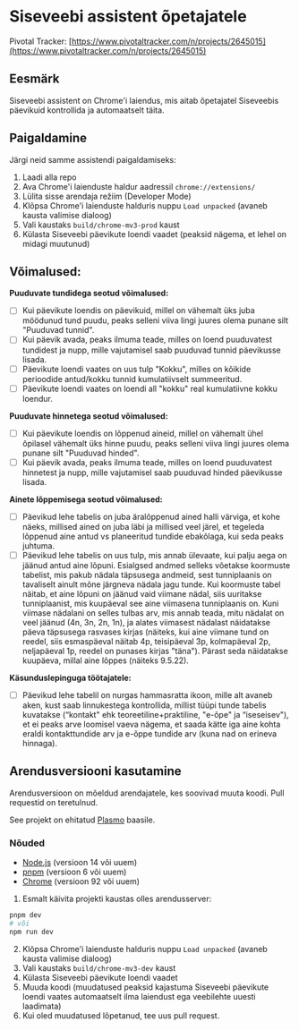 # Siseveebi assistent õpetajatele

Pivotal Tracker: [https://www.pivotaltracker.com/n/projects/2645015](https://www.pivotaltracker.com/n/projects/2645015)

## Eesmärk
Siseveebi assistent on Chrome'i laiendus, mis aitab õpetajatel Siseveebis päevikuid kontrollida ja automaatselt täita.

## Paigaldamine
Järgi neid samme assistendi paigaldamiseks:

1. Laadi alla repo
2. Ava Chrome'i laienduste haldur aadressil `chrome://extensions/`
3. Lülita sisse arendaja režiim (Developer Mode)
4. Klõpsa Chrome'i laienduste halduris nuppu `Load unpacked` (avaneb kausta valimise dialoog)
5. Vali kaustaks `build/chrome-mv3-prod` kaust
6. Külasta Siseveebi päevikute loendi vaadet (peaksid nägema, et lehel on midagi muutunud)

## Võimalused:

**Puuduvate tundidega seotud võimalused:**
- [ ] Kui päevikute loendis on päevikuid, millel on vähemalt üks juba möödunud tund puudu, peaks selleni viiva lingi juures olema punane silt "Puuduvad tunnid".
- [ ] Kui päevik avada, peaks ilmuma teade, milles on loend puuduvatest tundidest ja nupp, mille vajutamisel saab puuduvad tunnid päevikusse lisada.
- [ ] Päevikute loendi vaates on uus tulp "Kokku", milles on kõikide perioodide antud/kokku tunnid kumulatiivselt summeeritud.
- [ ] Päevikute loendi vaates on loendi all "kokku" real kumulatiivne kokku loendur.

**Puuduvate hinnetega seotud võimalused:**
- [ ] Kui päevikute loendis on lõppenud aineid, millel on vähemalt ühel õpilasel vähemalt üks hinne puudu, peaks selleni viiva lingi juures olema punane silt "Puuduvad hinded".
- [ ] Kui päevik avada, peaks ilmuma teade, milles on loend puuduvatest hinnetest ja nupp, mille vajutamisel saab puuduvad hinded päevikusse lisada.

**Ainete lõppemisega seotud võimalused:**
- [ ] Päevikud lehe tabelis on juba äralõppenud ained halli värviga, et kohe näeks, millised ained on juba läbi ja millised veel järel, et tegeleda lõppenud aine antud vs planeeritud tundide ebakõlaga, kui seda peaks juhtuma.
- [ ] Päevikud lehe tabelis on uus tulp, mis annab ülevaate, kui palju aega on jäänud antud aine lõpuni. Esialgsed andmed selleks võetakse koormuste tabelist, mis pakub nädala täpsusega andmeid, sest tunniplaanis on tavaliselt ainult mõne järgneva nädala jagu tunde. Kui koormuste tabel näitab, et aine lõpuni on jäänud vaid viimane nädal, siis uuritakse tunniplaanist, mis kuupäeval see aine viimasena tunniplaanis on. Kuni viimase nädalani on selles tulbas arv, mis annab teada, mitu nädalat on veel jäänud (4n, 3n, 2n, 1n), ja alates viimasest nädalast näidatakse päeva täpsusega rasvases kirjas (näiteks, kui aine viimane tund on reedel, siis esmaspäeval näitab 4p, teisipäeval 3p, kolmapäeval 2p, neljapäeval 1p, reedel on punases kirjas "täna"). Pärast seda näidatakse kuupäeva, millal aine lõppes (näiteks 9.5.22).

**Käsunduslepinguga töötajatele:**
- [ ] Päevikud lehe tabelil on nurgas hammasratta ikoon, mille alt avaneb aken, kust saab linnukestega kontrollida, millist tüüpi tunde tabelis kuvatakse (“kontakt" ehk teoreetiline+praktiline, "e-õpe" ja “iseseisev"), et ei peaks arve loomisel vaeva nägema, et saada kätte iga aine kohta eraldi kontakttundide arv ja e-õppe tundide arv (kuna nad on erineva hinnaga).


## Arendusversiooni kasutamine
Arendusversioon on mõeldud arendajatele, kes soovivad muuta koodi. Pull requestid on teretulnud.

See projekt on ehitatud [Plasmo](https://docs.plasmo.com/) baasile.

### Nõuded
- [Node.js](https://nodejs.org/en/) (versioon 14 või uuem)
- [pnpm](https://pnpm.io/) (versioon 6 või uuem)
- [Chrome](https://www.google.com/chrome/) (versioon 92 või uuem)

1. Esmalt käivita projekti kaustas olles arendusserver:
```bash
pnpm dev
# või
npm run dev
```
2. Klõpsa Chrome'i laienduste halduris nuppu `Load unpacked` (avaneb kausta valimise dialoog)
3. Vali kaustaks `build/chrome-mv3-dev` kaust
4. Külasta Siseveebi päevikute loendi vaadet
5. Muuda koodi (muudatused peaksid kajastuma Siseveebi päevikute loendi vaates automaatselt ilma laiendust ega veebilehte uuesti laadimata)
6. Kui oled muudatused lõpetanud, tee uus pull request.
